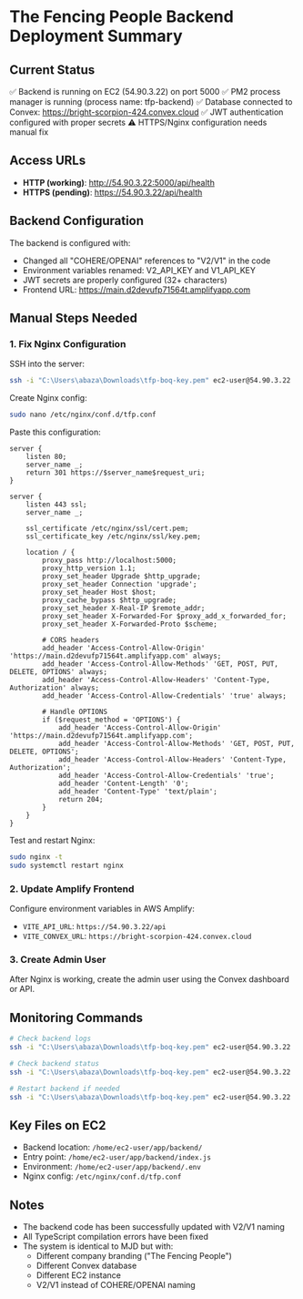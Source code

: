 # The Fencing People Backend Deployment Summary

## Current Status
✅ Backend is running on EC2 (54.90.3.22) on port 5000
✅ PM2 process manager is running (process name: tfp-backend)
✅ Database connected to Convex: https://bright-scorpion-424.convex.cloud
✅ JWT authentication configured with proper secrets
⚠️ HTTPS/Nginx configuration needs manual fix

## Access URLs
- **HTTP (working)**: http://54.90.3.22:5000/api/health
- **HTTPS (pending)**: https://54.90.3.22/api/health

## Backend Configuration
The backend is configured with:
- Changed all "COHERE/OPENAI" references to "V2/V1" in the code
- Environment variables renamed: V2_API_KEY and V1_API_KEY
- JWT secrets are properly configured (32+ characters)
- Frontend URL: https://main.d2devufp71564t.amplifyapp.com

## Manual Steps Needed

### 1. Fix Nginx Configuration
SSH into the server:
```bash
ssh -i "C:\Users\abaza\Downloads\tfp-boq-key.pem" ec2-user@54.90.3.22
```

Create Nginx config:
```bash
sudo nano /etc/nginx/conf.d/tfp.conf
```

Paste this configuration:
```nginx
server {
    listen 80;
    server_name _;
    return 301 https://$server_name$request_uri;
}

server {
    listen 443 ssl;
    server_name _;
    
    ssl_certificate /etc/nginx/ssl/cert.pem;
    ssl_certificate_key /etc/nginx/ssl/key.pem;
    
    location / {
        proxy_pass http://localhost:5000;
        proxy_http_version 1.1;
        proxy_set_header Upgrade $http_upgrade;
        proxy_set_header Connection 'upgrade';
        proxy_set_header Host $host;
        proxy_cache_bypass $http_upgrade;
        proxy_set_header X-Real-IP $remote_addr;
        proxy_set_header X-Forwarded-For $proxy_add_x_forwarded_for;
        proxy_set_header X-Forwarded-Proto $scheme;
        
        # CORS headers
        add_header 'Access-Control-Allow-Origin' 'https://main.d2devufp71564t.amplifyapp.com' always;
        add_header 'Access-Control-Allow-Methods' 'GET, POST, PUT, DELETE, OPTIONS' always;
        add_header 'Access-Control-Allow-Headers' 'Content-Type, Authorization' always;
        add_header 'Access-Control-Allow-Credentials' 'true' always;
        
        # Handle OPTIONS
        if ($request_method = 'OPTIONS') {
            add_header 'Access-Control-Allow-Origin' 'https://main.d2devufp71564t.amplifyapp.com';
            add_header 'Access-Control-Allow-Methods' 'GET, POST, PUT, DELETE, OPTIONS';
            add_header 'Access-Control-Allow-Headers' 'Content-Type, Authorization';
            add_header 'Access-Control-Allow-Credentials' 'true';
            add_header 'Content-Length' '0';
            add_header 'Content-Type' 'text/plain';
            return 204;
        }
    }
}
```

Test and restart Nginx:
```bash
sudo nginx -t
sudo systemctl restart nginx
```

### 2. Update Amplify Frontend
Configure environment variables in AWS Amplify:
- `VITE_API_URL`: `https://54.90.3.22/api`
- `VITE_CONVEX_URL`: `https://bright-scorpion-424.convex.cloud`

### 3. Create Admin User
After Nginx is working, create the admin user using the Convex dashboard or API.

## Monitoring Commands
```bash
# Check backend logs
ssh -i "C:\Users\abaza\Downloads\tfp-boq-key.pem" ec2-user@54.90.3.22 'pm2 logs tfp-backend'

# Check backend status
ssh -i "C:\Users\abaza\Downloads\tfp-boq-key.pem" ec2-user@54.90.3.22 'pm2 status'

# Restart backend if needed
ssh -i "C:\Users\abaza\Downloads\tfp-boq-key.pem" ec2-user@54.90.3.22 'pm2 restart tfp-backend'
```

## Key Files on EC2
- Backend location: `/home/ec2-user/app/backend/`
- Entry point: `/home/ec2-user/app/backend/index.js`
- Environment: `/home/ec2-user/app/backend/.env`
- Nginx config: `/etc/nginx/conf.d/tfp.conf`

## Notes
- The backend code has been successfully updated with V2/V1 naming
- All TypeScript compilation errors have been fixed
- The system is identical to MJD but with:
  - Different company branding ("The Fencing People")
  - Different Convex database
  - Different EC2 instance
  - V2/V1 instead of COHERE/OPENAI naming